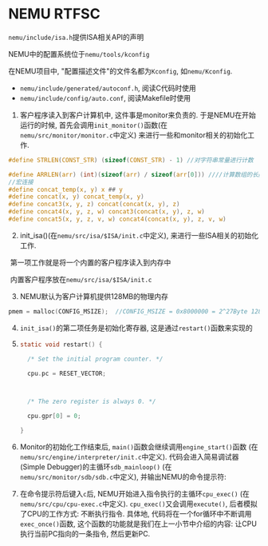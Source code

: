 # NEMU RTFSC

`nemu/include/isa.h`提供ISA相关API的声明

NEMU中的配置系统位于`nemu/tools/kconfig`

在NEMU项目中, "配置描述文件"的文件名都为`Kconfig`, 如`nemu/Kconfig`. 

- `nemu/include/generated/autoconf.h`, 阅读C代码时使用
- `nemu/include/config/auto.conf`, 阅读Makefile时使用



1. 客户程序读入到客户计算机中, 这件事是monitor来负责的. 于是NEMU在开始运行的时候, 首先会调用`init_monitor()`函数(在`nemu/src/monitor/monitor.c`中定义) 来进行一些和monitor相关的初始化工作.



```c
#define STRLEN(CONST_STR) (sizeof(CONST_STR) - 1) //对字符串常量进行计数

#define ARRLEN(arr) (int)(sizeof(arr) / sizeof(arr[0])) ////计算数组的长度
//宏连接
#define concat_temp(x, y) x ## y
#define concat(x, y) concat_temp(x, y)
#define concat3(x, y, z) concat(concat(x, y), z)
#define concat4(x, y, z, w) concat3(concat(x, y), z, w)
#define concat5(x, y, z, v, w) concat4(concat(x, y), z, v, w)


```

2. init_isa()(在`nemu/src/isa/$ISA/init.c`中定义), 来进行一些ISA相关的初始化工作.

​	第一项工作就是将一个内置的客户程序读入到内存中

​	内置客户程序放在`nemu/src/isa/$ISA/init.c`

3. NEMU默认为客户计算机提供128MB的物理内存

```c
pmem = malloc(CONFIG_MSIZE);  //CONFIG_MSIZE = 0x8000000 = 2^27Byte 128MB
```

4. `init_isa()`的第二项任务是初始化寄存器, 这是通过`restart()`函数来实现的

5. ```c
   static void restart() {
   
     /* Set the initial program counter. */
   
     cpu.pc = RESET_VECTOR;
   
   
   
     /* The zero register is always 0. */
   
     cpu.gpr[0] = 0;
   
   }
   ```

6. Monitor的初始化工作结束后, `main()`函数会继续调用`engine_start()`函数 (在`nemu/src/engine/interpreter/init.c`中定义). 代码会进入简易调试器(Simple Debugger)的主循环`sdb_mainloop()` (在`nemu/src/monitor/sdb/sdb.c`中定义), 并输出NEMU的命令提示符:

7. 在命令提示符后键入`c`后, NEMU开始进入指令执行的主循环`cpu_exec()` (在`nemu/src/cpu/cpu-exec.c`中定义). `cpu_exec()`又会调用`execute()`, 后者模拟了CPU的工作方式: 不断执行指令. 具体地, 代码将在一个for循环中不断调用`exec_once()`函数, 这个函数的功能就是我们在上一小节中介绍的内容: 让CPU执行当前PC指向的一条指令, 然后更新PC.
